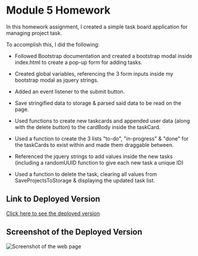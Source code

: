 # Module 5 Homework

In this homework assignment, I created a simple task board application for managing project task.

To accomplish this, I did the following:

- Followed Bootstrap documentation and created a bootstrap modal inside index.html to create a pop-up form for adding tasks.
- Created global variables, referencing the 3 form inputs inside my bootstrap modal as jquery strings.
- Added an event listener to the submit button.

- Save stringified data to storage & parsed said data to be read on the page.

- Used functions to create new taskcards and appended user data (along with the delete button) to the cardBody inside the taskCard.

- Used a function to create the 3 lists "to-do", "in-progress" & "done" for the taskCards to exist within and made them draggable between.

- Referenced the jquery strings to add values inside the new tasks  (including a randomUUID function to give each new task a unique ID)

- Used a function to delete the task, clearing all  values from SaveProjectsToStorage & displaying the updated task list.



## Link to Deployed Version

[Click here to see the deployed version](https://teutonicted.github.io/task-folder/)

## Screenshot of the Deployed Version

![Screenshot of the web page](./Develop/assets/screenshot.png)